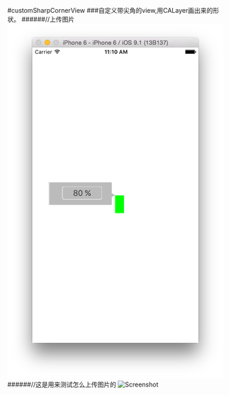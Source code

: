 #customSharpCornerView
###自定义带尖角的view,用CALayer画出来的形状。
######//上传图片
![screenshot](https://raw.githubusercontent.com/wangyingbo/customSharpCornerView/master/screenshot.png)
######//这是用来测试怎么上传图片的
![Screenshot](https://raw.github.com/onevcat/VVDocumenter-Xcode/master/ScreenShot.gif)
